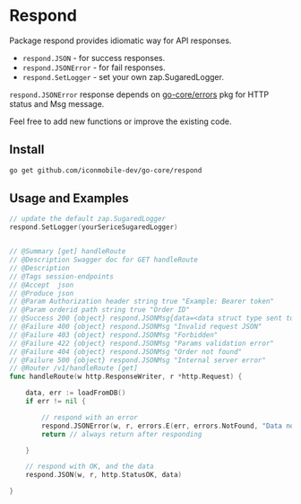 # Respond

Package respond provides idiomatic way for API responses.
 - `respond.JSON` - for success responses.
 - `respond.JSONError` - for fail responses.
 - `respond.SetLogger` - set your own zap.SugaredLogger.

`respond.JSONError` response depends on [go-core/errors](https://github.com/iconimpact/go-core/tree/master/errors) pkg for HTTP status and Msg message.

Feel free to add new functions or improve the existing code.

## Install

```bash
go get github.com/iconmobile-dev/go-core/respond
```

## Usage and Examples

```go
// update the default zap.SugaredLogger
respond.SetLogger(yourSericeSugaredLogger)


// @Summary [get] handleRoute
// @Description Swagger doc for GET handleRoute
// @Description
// @Tags session-endpoints
// @Accept  json
// @Produce json
// @Param Authorization header string true "Example: Bearer token"
// @Param orderid path string true "Order ID"
// @Success 200 {object} respond.JSONMsg{data=<data struct type sent to respond.JSON} "Success"
// @Failure 400 {object} respond.JSONMsg "Invalid request JSON"
// @Failure 403 {object} respond.JSONMsg "Forbidden"
// @Failure 422 {object} respond.JSONMsg "Params validation error"
// @Failure 404 {object} respond.JSONMsg "Order not found"
// @Failure 500 {object} respond.JSONMsg "Internal server error"
// @Router /v1/handleRoute [get]
func handleRoute(w http.ResponseWriter, r *http.Request) {

	data, err := loadFromDB()
	if err != nil {

	    // respond with an error
		respond.JSONError(w, r, errors.E(err, errors.NotFound, "Data not found"))
		return // always return after responding

	}

	// respond with OK, and the data
	respond.JSON(w, r, http.StatusOK, data)

}
```